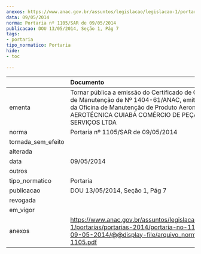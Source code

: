 ```yaml
---
anexos: https://www.anac.gov.br/assuntos/legislacao/legislacao-1/portarias/portarias-2014/portaria-no-1105-sar-de-09-05-2014/@@display-file/arquivo_norma/PA2014-1105.pdf
data: 09/05/2014
norma: Portaria nº 1105/SAR de 09/05/2014
publicacao: DOU 13/05/2014, Seção 1, Pág 7
tags:
- portaria
tipo_normatico: Portaria
hide: 
- toc 
 
---
```


|                    | Documento                                                                                                                                                                                                      |
|:-------------------|:---------------------------------------------------------------------------------------------------------------------------------------------------------------------------------------------------------------|
| ementa             | Tornar pública a emissão do Certificado de Organização de Manutenção de Nº 1404-61/ANAC, emitido em favor da Oficina de Manutenção de Produto Aeronáutico AEROTÉCNICA CUIABÁ COMÉRCIO DE PEÇAS E SERVIÇOS LTDA |
| norma              | Portaria nº 1105/SAR de 09/05/2014                                                                                                                                                                             |
| tornada_sem_efeito |                                                                                                                                                                                                                |
| alterada           |                                                                                                                                                                                                                |
| data               | 09/05/2014                                                                                                                                                                                                     |
| outros             |                                                                                                                                                                                                                |
| tipo_normatico     | Portaria                                                                                                                                                                                                       |
| publicacao         | DOU 13/05/2014, Seção 1, Pág 7                                                                                                                                                                                 |
| revogada           |                                                                                                                                                                                                                |
| em_vigor           |                                                                                                                                                                                                                |
| anexos             | https://www.anac.gov.br/assuntos/legislacao/legislacao-1/portarias/portarias-2014/portaria-no-1105-sar-de-09-05-2014/@@display-file/arquivo_norma/PA2014-1105.pdf                                              |
